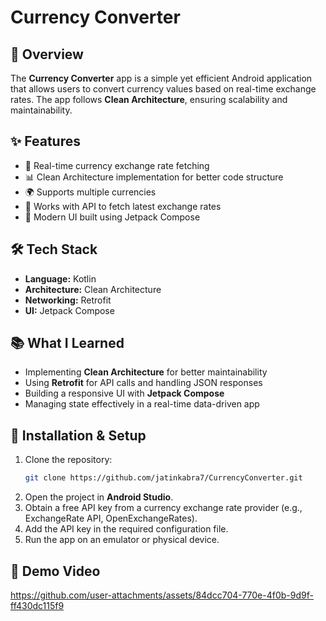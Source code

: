 # Currency Converter

## 📌 Overview
The **Currency Converter** app is a simple yet efficient Android application that allows users to convert currency values based on real-time exchange rates. The app follows **Clean Architecture**, ensuring scalability and maintainability.

## ✨ Features
- 💱 Real-time currency exchange rate fetching
- 📊 Clean Architecture implementation for better code structure
- 🌍 Supports multiple currencies
- 📶 Works with API to fetch latest exchange rates
- 🎨 Modern UI built using Jetpack Compose

## 🛠 Tech Stack
- **Language:** Kotlin
- **Architecture:** Clean Architecture
- **Networking:** Retrofit
- **UI:** Jetpack Compose

## 📚 What I Learned
- Implementing **Clean Architecture** for better maintainability
- Using **Retrofit** for API calls and handling JSON responses
- Building a responsive UI with **Jetpack Compose**
- Managing state effectively in a real-time data-driven app

## 🚀 Installation & Setup
1. Clone the repository:
   ```sh
   git clone https://github.com/jatinkabra7/CurrencyConverter.git
   ```
2. Open the project in **Android Studio**.
3. Obtain a free API key from a currency exchange rate provider (e.g., ExchangeRate API, OpenExchangeRates).
4. Add the API key in the required configuration file.
5. Run the app on an emulator or physical device.

## 📸 Demo Video

https://github.com/user-attachments/assets/84dcc704-770e-4f0b-9d9f-ff430dc115f9



